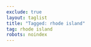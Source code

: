 ```yaml
---
exclude: true
layout: taglist
title: "Tagged: rhode island"
tag: rhode island
robots: noindex
---
```

